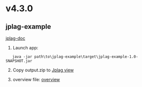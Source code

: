 # v4.3.0

## jplag-example
[jplag-doc](https://github.com/jplag/JPlag?tab=readme-ov-file)

1) Launch app:
```
   java -jar path\to\jplag-example\target\jplag-example-1.0-SNAPSHOT.jar
```

2) Copy output.zip to [Jplag view](https://jplag.github.io/JPlag/)

3) overview file: [overview](readme/overview.json)